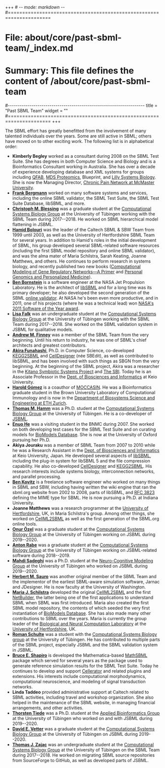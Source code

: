 +++ # -*- mode: markdown -*-
#=====================================================================
# File:    about/core/past-sbml-team/_index.md
# Summary: This file defines the content of /about/core/past-sbml-team
#---------------------------------------------------------------------
title = "Past SBML Team"
widget = ""
#=====================================================================
+++

The SBML effort has greatly benefitted from the involvement of many talented individuals over the years. Some are still active in SBML; others have moved on to other exciting work. The following list is in alphabetical order:

- **Kimberly Begley** worked as a consultant during 2008 on the SBML Test Suite. She has degrees in both Computer Science and Biology and is a Bioinformatics Consultant working in Australia. She has over a decade of experience developing database and XML systems for groups including [QFAB](http://www.qfab.org/), [MDS Proteomics](http://www.mdsinc.com/), Blueprint, and [Lilly Systems Biology](http://www.lscdd.lilly.com.sg/lscdd/index.html).  She is now the Managing Director, [Chronic Pain Network at McMaster University](https://cpn.mcmaster.ca/contact-us).
- [**Frank Bergmann**](http://frank-fbergmann.blogspot.com/) worked on many software systems and services, including the online SBML validator, the SBML Test Suite, the SBML Test Suite Database, libSBML, and more.
- [**Christoph M. Blessing**](https://github.com/christophblessing) was a graduate student at the [Computational Systems Biology Group](https://uni-tuebingen.de/en/127116) at the University of Tübingen working with the SBML Team during 2017--2018. He worked on SBML hierarchical model flattening in JSBML.
- [**Hamid Bolouri**](http://www.its.caltech.edu/~hbolouri/) was the leader of the Caltech SBML & SBW Team from 1999 until 2003, as well as the University of Hertfordshire SBML Team for several years. In addition to Hamid's roles in the initial development of SBML, his group developed several SBML-related software resources (including the first SBML model repository and online SBML validator), and was the alma mater of Maria Schilstra, Sarah Keating, Joanne Matthews, and others. He continues to perform research in systems biology, and recently published two new books ([Computational Modeling of Gene Regulatory Networks—A Primer](http://www.icpress.co.uk/lifesci/p567.html) and [Personal Genomics and Personalized Medicine](http://www.worldscibooks.com/lifesci/p716.html)).
- [**Ben Bornstein**](http://www.bbornstein.org/) is a software engineer at the NASA Jet Propulsion Laboratory. He is the architect of [libSBML](Software/libSBML) and for a long time was its primary developer; he also developed the second generation of the SBML [online validator](Facilities/Validator). At NASA he's been even more productive, and in 2011, one of his projects (where he was a technical lead) won [NASA's 2011 Software of the Year award](http://www.jpl.nasa.gov/news/news.cfm?release=2011-380).
- [**Lisa Falk**](https://github.com/LisaFalk) was an undergraduate student at the [Computational Systems Biology Group](https://uni-tuebingen.de/en/127116) at the University of Tübingen working with the SBML Team during 2017--2018. She worked on the SBML validation system in JSBML for qualitative models.
- [**Andrew M. Finney**](http://uk.linkedin.com/in/andrewmartinfinney) was a member of the SBML Team from the very beginning. Until his return to industry, he was one of SBML's chief architects and greatest contributors.
- [**Akira Funahashi**](http://www.bio.keio.ac.jp/research/staff/funahashi.html), Ph.D. in Computer Science, co-developed [ KEGG2SBML](Software/KEGG2SBML) and [CellDesigner](http://celldesigner.org/) (née SBEdit), as well as contributed to libSBML, and has been involved with such things as SBGN from the very beginning. At the beginning of the SBML project, Akira was a researcher in the [Kitano Symbiotic Systems Project](http://www.symbio.jst.go.jp/symbio2/) and [The SBI](http://sbi.jp/). Today he is an Associate Professor in the [Dept. of Biosciences and Informatics](http://www.bio.keio.ac.jp/research/staff/funahashi.html) at Keio University.
- [**Harold G&oacute;mez**](http://www.bu.edu/computationalimmunology/people/harold-gomez/) is a coauthor of [MOCCASIN](http://github.com/sbmlteam/moccasin).  He was a Bioinformatics graduate student in the Brown University Laboratory of Computational Immunology and is now in the [Department of Biosystems Science and Engineering at ETH Zurich](https://bsse.ethz.ch/department/people/detail-person.MjExMzQw.TGlzdC8yNjY5LDEwNjI4NTM0MDk=.html).
- [**Thomas M. Hamm**](https://uni-tuebingen.de/en/134068) was a Ph.D. student at the [Computational Systems Biology Group](https://uni-tuebingen.de/en/127116) at the University of Tübingen. He is a co-developer of [JSBML](http://sbml.org/Software/JSBML).
- [**Enuo He**](https://uk.linkedin.com/in/heenuo) was a visiting student in the BNMC during 2007. She worked on both developing test cases for the SBML Test Suite and on curating models for [BioModels Database](http://www.ebi.ac.uk/biomodels). She is now at the University of Oxford pursuing her Ph.D.
- **Akiya Jouraku** was a member of SBML Team from 2007 to 2010 while he was a Research Assistant in the [Dept. of Biosciences and Informatics](http://www.bio.keio.ac.jp/) at Keio University, Japan.  He developed several aspects of [ libSBML](Software/libSBML), including the plug-in system for libSBML 5 and the file compression capability. He also co-developed [CellDesigner](http://celldesigner.org) and [KEGG2SBML](Software/KEGG2SBML). His research interests include systems biology, interconnection networks, and parallel processing.
- [**Ben Kovitz**](http://www.linkedin.com/in/benkovitz) is a freelance software engineer who worked on many things in SBML and SBW, including having written the wiki engine that ran the sbml.org website from 2002 to 2008, parts of libSBML, and [RFC 3823](http://www.faqs.org/rfcs/rfc3823.html) defining the MIME type for SBML. He is now pursuing a Ph.D. at Indiana University.
- **Joanne Matthews** was a research programmer at the [University of Hertfordshire](http://www.herts.ac.uk), UK, in Maria Schilstra's group. Among other things, she worked on [CellML2SBML](Software/CellML2SBML) as well as the first generation of the SBML.org online tools.
- [**Onur Özel**](https://github.com/Onur101010) was a graduate student at the [Computational Systems Biology Group](https://uni-tuebingen.de/en/127116) at the University of Tübingen working on JSBML during 2019--2020.
- [**Anton Rabe**](https://github.com/AntonJuliusRabe/) was a graduate student at the [Computational Systems Biology Group](https://uni-tuebingen.de/en/127116) at the University of Tübingen working on JSBML-related software during 2018--2019.
- [**Mahdi Sadeghi**](https://uni-tuebingen.de/en/153135) was a Ph.D. student at the [Neuro-Cognitive Modeling Group](https://uni-tuebingen.de/en/25369) at the University of Tübingen who worked on JSBML during 2019--2020.
- [**Herbert M. Sauro**](http://depts.washington.edu/bioe/people/core/sauro/sauro.html) was another original member of the SBML Team and the implementor of the earliest SBML-aware simulation software, Jarnac and JDesigner.  He is now faculty at the University of Washington.
- [**Maria J. Schilstra**](http://strc.herts.ac.uk/bio/maria/) developed the original [CellML2SBML](Software/CellML2SBML) and the first [NetBuilder](http://strc.herts.ac.uk/bio/maria/NetBuilder), the latter being one of the first applications to understand SBML when SBML was first introduced. Maria also created the first SBML model repository, the contents of which seeded the very first instantiation of [BioModels Database](http://www.ebi.ac.uk/biomodels). She has also made many other contributions to SBML over the years. Maria is currently the group leader of the [Biological and Neural Computation Laboratory](http://homepages.feis.herts.ac.uk/~nngroup/bncg.html) at the [University of Hertfordshire](http://www.herts.ac.uk), UK.
- [**Roman Schulte**](https://github.com/anfark/) was a student with the [Computational Systems Biology group](https://uni-tuebingen.de/en/127116) at the University of Tübingen. He has contributed to multiple parts of the SBML project, especially JSBML and the SBML validation system in JSBML.
- [**Bruce E. Shapiro**](http://www.bruce-shapiro.com/) is developed the Mathematica-based [MathSBML](Software/MathSBML) package which served for several years as the package used to generate reference simulation results for the SBML Test Suite. Today he continues to develop and support [Cellerator](http://cellerator.org) and related plugins and extensions. His interests include computational morphodynamics, computational neuroscience, and modeling of signal transduction networks.
- **Linda Taddeo** provided administrative support at Caltech related to SBML activities, including travel and workshop organization. She also helped in the maintenance of the SBML website, in managing financial arrangements, and other activities.
- [**Thorsten Tiede**](https://github.com/thortiede) was a Ph.D. student at the [Applied Bioinformatics Group](https://kohlbacherlab.org) at the University of Tübingen who worked on and with JSBML during 2019--2020.
- [**David E. Vetter**](https://github.com/DEVetter) was a graduate student at the [Computational Systems Biology Group](https://uni-tuebingen.de/en/127116) at the University of Tübingen on JSBML during 2019--2020.
- [**Thomas J. Zajac**](https://github.com/mephenor) was an undergraduate student at the [Computational Systems Biology Group](https://uni-tuebingen.de/en/127116) at the University of Tübingen on the SBML Team during 2017--2018.  He worked on migrating SBML source repositories from SourceForge to GitHub, as well as developed parts of JSBML.
